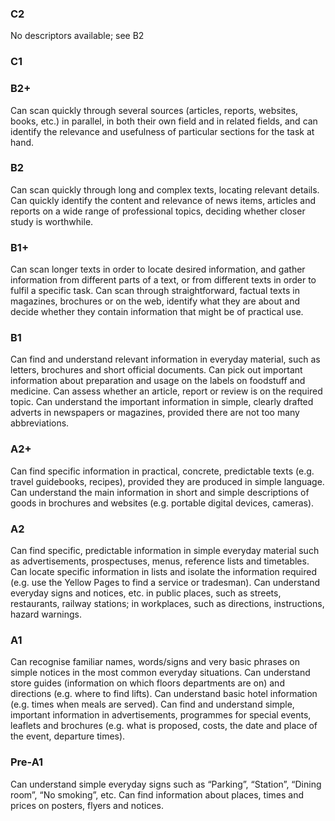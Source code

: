 ### C2
No descriptors available; see B2
### C1

### B2+
Can scan quickly through several sources (articles, reports, websites, books, etc.) in parallel, in both their own field and in related fields, and can identify the relevance and usefulness of particular sections for the task at hand.
### B2
Can scan quickly through long and complex texts, locating relevant details.
Can quickly identify the content and relevance of news items, articles and reports on a wide range of professional topics, deciding whether closer study is worthwhile.
### B1+
Can scan longer texts in order to locate desired information, and gather information from different parts of a text, or from different texts in order to fulfil a specific task.
Can scan through straightforward, factual texts in magazines, brochures or on the web, identify what they are about and decide whether they contain information that might be of practical use.
### B1
Can find and understand relevant information in everyday material, such as letters, brochures and short official documents.
Can pick out important information about preparation and usage on the labels on foodstuff and medicine.
Can assess whether an article, report or review is on the required topic.
Can understand the important information in simple, clearly drafted adverts in newspapers or magazines, provided there are not too many abbreviations.
### A2+
Can find specific information in practical, concrete, predictable texts (e.g. travel guidebooks, recipes), provided they are produced in simple language.
Can understand the main information in short and simple descriptions of goods in brochures and websites (e.g. portable digital devices, cameras).
### A2
Can find specific, predictable information in simple everyday material such as advertisements, prospectuses, menus, reference lists and timetables.
Can locate specific information in lists and isolate the information required (e.g. use the Yellow Pages to find a service or tradesman).
Can understand everyday signs and notices, etc. in public places, such as streets, restaurants, railway stations; in workplaces, such as directions, instructions, hazard warnings.
### A1
Can recognise familiar names, words/signs and very basic phrases on simple notices in the most common everyday situations.
Can understand store guides (information on which floors departments are on) and directions (e.g. where to find lifts).
Can understand basic hotel information (e.g. times when meals are served).
Can find and understand simple, important information in advertisements, programmes for special events, leaflets and brochures (e.g. what is proposed, costs, the date and place of the event, departure times).
### Pre-A1
Can understand simple everyday signs such as “Parking”, “Station”, “Dining room”, “No smoking”, etc.
Can find information about places, times and prices on posters, flyers and notices.